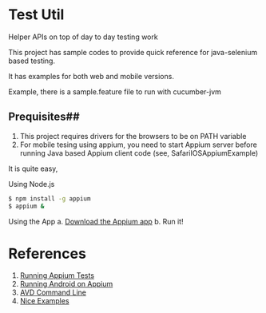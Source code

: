 
# Test Util #
Helper APIs on top of day to day testing work

This project has sample codes to provide quick reference for java-selenium based testing. 

It has examples for both web and mobile versions.

Example, there is a sample.feature file to run with cucumber-jvm


## Prequisites##
1. This project requires drivers for the browsers to be on PATH variable
2. For mobile tesing using appium, you need to start Appium server before running Java based Appium client code (see, SafariIOSAppiumExample)

It is quite easy,

Using Node.js
```bash
$ npm install -g appium
$ appium &
```

Using the App
    a. [Download the Appium app](https://bitbucket.org/appium/appium.app/downloads/)
    b. Run it!



# References #
1. [Running Appium Tests](http://appium.io/slate/en/master/?ruby#running-tests)
2. [Running Android on Appium](https://eveningsamurai.wordpress.com/2014/05/16/mobile-web-automation-with-appium/)
3. [AVD Command Line](http://developer.android.com/tools/devices/managing-avds-cmdline.html)
4. [Nice Examples](http://meettheqagirl.blogspot.co.uk/)
